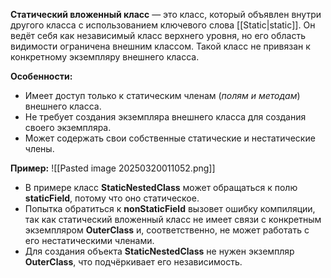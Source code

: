 
**Статический вложенный класс** — это класс, который объявлен внутри другого класса с использованием ключевого слова [[Static|static]]. Он ведёт себя как независимый класс верхнего уровня, но его область видимости ограничена внешним классом. Такой класс не привязан к конкретному экземпляру внешнего класса.

**Особенности:**
- Имеет доступ только к статическим членам (*полям и методам*) внешнего класса.
- Не требует создания экземпляра внешнего класса для создания своего экземпляра.
- Может содержать свои собственные статические и нестатические члены.

**Пример:**
![[Pasted image 20250320011052.png]]
- В примере класс **StaticNestedClass** может обращаться к полю **staticField**, потому что оно статическое.
- Попытка обратиться к **nonStaticField** вызовет ошибку компиляции, так как статический вложенный класс не имеет связи с конкретным экземпляром **OuterClass** и, соответственно, не может работать с его нестатическими членами.
- Для создания объекта **StaticNestedClass** не нужен экземпляр **OuterClass**, что подчёркивает его независимость.
